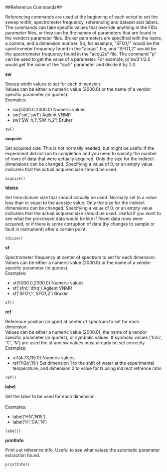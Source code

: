 ##Reference Commands##

Referencing commands are used at the beginning of each script to set the sweep width, spectrometer frequency, referencing and dataset axis labels.  The commands can take specific values that override anything in the FIDs parameter files, or they can be the names of parameters that are found in the vendors parameter files.  Bruker parameters are specified with the name, a comma, and a dimension number.  So, for example, "SFO1,1" would be the spectrometer frequency found in the "acqus" file, and "SFO1,2" would be the spectrometer frequency found in the "acqu2s" file.  The command "p" can be used to get the value of a parameter.  For example, p('sw2')/2.0  would get the value of the "sw2" parameter and divide it by 2.0.


**sw** 

Sweep width values to set for each dimension.<br> Values can be either a numeric value (2000.0) or the name of a vendor specific parameter (in quotes). <br>Examples: <ul> <li>sw(5000.0,2000.0) Numeric values</li> <li>sw('sw','sw1') Agilent VNMR</li> <li>sw('SW_h,1','SW_h,2') Bruker</li> </ul>


    sw()


**acqsize** 

Set acquired size. This is not normally needed, but might be useful if the experiment did not run to completion and you need to specify the number of rows of data that were actually acquired.  Only the size for the indirect dimensions can be changed.  Specifying a value of 0, or an empty value indicates that the actual acquired size should be used.


    acqsize()


**tdsize** 

Set time domain size that should actually be used.  Normally set to a value less than or equal to the acqsize value. Only the size for the indirect dimensions can be changed.  Specifying a value of 0, or an empty value indicates that the actual acquired size should be used.  Useful if you want to see what the processed data would be like if fewer data rows were acquired, or if there is some corruption of data (by changes to sample or fault in instrument) after a certain point.


    tdsize()


**sf** 

Spectrometer frequency at center of spectrum to set for each dimension.<br> Values can be either a numeric value (2000.0) or the name of a vendor specific parameter (in quotes). <br>Examples: <ul> <li>sf(5000.0,2000.0) Numeric values</li> <li>sf('sfrq','dfrq') Agilent VNMR</li> <li>sf('SFO1,1','SFO1,2') Bruker</li> </ul>


    sf()


**ref** 

Reference position (in ppm) at center of spectrum to set for each dimension.<br> Values can be either a numeric value (2000.0), the name of a vendor specific parameter (in quotes), or symbolic values. If symbolic values ('h2o', 'C', 'N') are used the sf and sw values must already be set correctly. <br>Examples: <ul> <li>ref(4.73,115.0) Numeric values</li> <li>ref('h2o','N') Set dimension 1 to the shift of water at the experimental temperature, and dimension 2 to value for N using indirect refrence ratio</li> </ul>


    ref()


**label** 

Set the label to be used for each dimension.<br> <br>Examples: <ul> <li>label('HN','N15') </li> <li>label('H','CA','N') </li> </ul>


    label()


**printInfo** 

Print out reference info. Useful to see what values the automatic parameter extraction found.


    printInfo()


